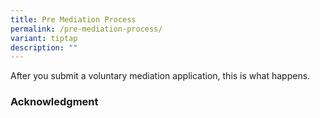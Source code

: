 ```yaml
---
title: Pre Mediation Process
permalink: /pre-mediation-process/
variant: tiptap
description: ""
---
```

<p>After you submit a voluntary mediation application, this is what happens.</p>
<p></p>
<h3>Acknowledgment</h3>
<p></p>
<p></p>